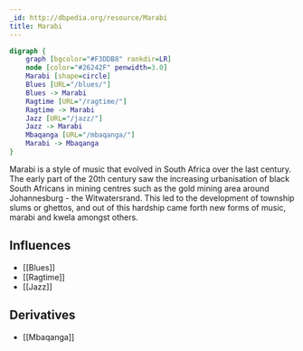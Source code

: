 ```yaml
---
_id: http://dbpedia.org/resource/Marabi
title: Marabi
---
```


```dot
digraph {
	graph [bgcolor="#F3DDB8" rankdir=LR]
	node [color="#26242F" penwidth=3.0]
	Marabi [shape=circle]
	Blues [URL="/blues/"]
	Blues -> Marabi
	Ragtime [URL="/ragtime/"]
	Ragtime -> Marabi
	Jazz [URL="/jazz/"]
	Jazz -> Marabi
	Mbaqanga [URL="/mbaqanga/"]
	Marabi -> Mbaqanga
}
```

Marabi is a style of music that evolved in South Africa over the last century. The early part of the 20th century saw the increasing urbanisation of black South Africans in mining centres such as the gold mining area around Johannesburg - the Witwatersrand. This led to the development of township slums or ghettos, and out of this hardship came forth new forms of music, marabi and kwela amongst others.

## Influences
- [[Blues]]
- [[Ragtime]]
- [[Jazz]]

## Derivatives
- [[Mbaqanga]]

